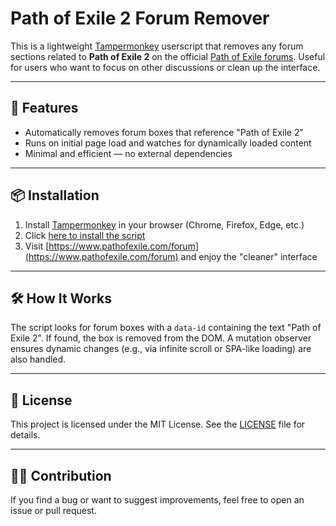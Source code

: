 # Path of Exile 2 Forum Remover

This is a lightweight [Tampermonkey](https://www.tampermonkey.net/) userscript that removes any forum sections related to **Path of Exile 2** on the official [Path of Exile forums](https://www.pathofexile.com/forum). Useful for users who want to focus on other discussions or clean up the interface.

---

## 🚀 Features

- Automatically removes forum boxes that reference "Path of Exile 2"
- Runs on initial page load and watches for dynamically loaded content
- Minimal and efficient — no external dependencies

---

## 📦 Installation

1. Install [Tampermonkey](https://www.tampermonkey.net/) in your browser (Chrome, Firefox, Edge, etc.)
2. Click [here to install the script](https://github.com/BeWae/poe2-forum-remover/)
3. Visit [https://www.pathofexile.com/forum](https://www.pathofexile.com/forum) and enjoy the "cleaner" interface

---

## 🛠️ How It Works

The script looks for forum boxes with a `data-id` containing the text "Path of Exile 2". If found, the box is removed from the DOM. A mutation observer ensures dynamic changes (e.g., via infinite scroll or SPA-like loading) are also handled.

---

## 📜 License

This project is licensed under the MIT License. See the [LICENSE](LICENSE) file for details.

---

## 🙋‍♂️ Contribution

If you find a bug or want to suggest improvements, feel free to open an issue or pull request.
